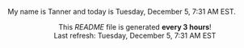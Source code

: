 My name is Tanner and today is Tuesday, December 5, 7:31 AM EST.

<p align="center">This <i>README</i> file is generated <b>every 3 hours</b>!</br>Last refresh: Tuesday, December 5, 7:31 AM EST<br /></p>
